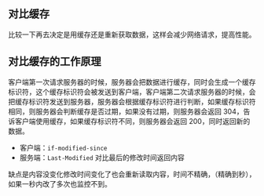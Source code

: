 ## 对比缓存

比较一下再去决定是用缓存还是重新获取数据，这样会减少网络请求，提高性能。

## 对比缓存的工作原理

客户端第一次请求服务器的时候，服务器会把数据进行缓存，同时会生成一个缓存标识符，这个缓存标识符会被发送到客户端，客户端第二次请求服务器的时候，会把缓存标识符发送到服务器，服务器会根据缓存标识符进行判断，如果缓存标识符相同，则服务器会判断缓存是否过期，如果没有过期，则服务器会返回 304，告诉客户端使用缓存，如果缓存标识符不同，则服务器会返回 200，同时返回新的数据。

- 客户端：`if-modified-since`
- 服务端：`Last-Modified` 对比最后的修改时间返回内容

缺点是内容没变化修改时间变化了也会重新读取内容，时间不精确，（精确到秒），如果一秒内改了多次也监控不到。
